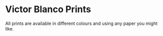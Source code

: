 # Victor Blanco Prints

All prints are available in different colours and using any paper you might like.
